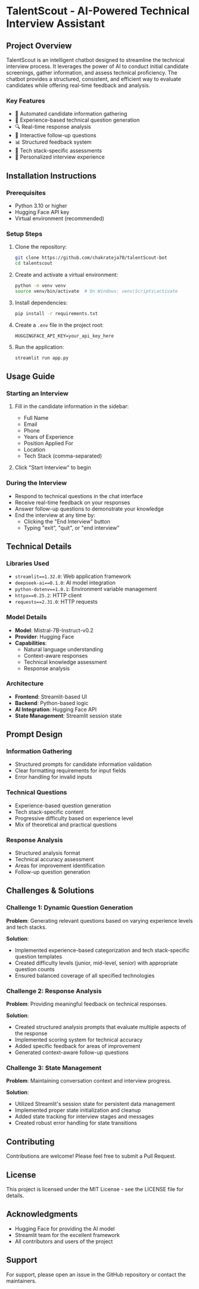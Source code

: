 # TalentScout - AI-Powered Technical Interview Assistant

## Project Overview
TalentScout is an intelligent chatbot designed to streamline the technical interview process. It leverages the power of AI to conduct initial candidate screenings, gather information, and assess technical proficiency. The chatbot provides a structured, consistent, and efficient way to evaluate candidates while offering real-time feedback and analysis.

### Key Features
- 🤖 Automated candidate information gathering
- 📝 Experience-based technical question generation
- 🔍 Real-time response analysis
- 💬 Interactive follow-up questions
- 📊 Structured feedback system
- 🎯 Tech stack-specific assessments
- 👋 Personalized interview experience

## Installation Instructions

### Prerequisites
- Python 3.10 or higher
- Hugging Face API key
- Virtual environment (recommended)

### Setup Steps
1. Clone the repository:
   ```bash
   git clone https://github.com/chakrateja70/talentScout-bot
   cd talentscout
   ```

2. Create and activate a virtual environment:
   ```bash
   python -m venv venv
   source venv/bin/activate  # On Windows: venv\Scripts\activate
   ```

3. Install dependencies:
   ```bash
   pip install -r requirements.txt
   ```

4. Create a `.env` file in the project root:
   ```
   HUGGINGFACE_API_KEY=your_api_key_here
   ```

5. Run the application:
   ```bash
   streamlit run app.py
   ```

## Usage Guide

### Starting an Interview
1. Fill in the candidate information in the sidebar:
   - Full Name
   - Email
   - Phone
   - Years of Experience
   - Position Applied For
   - Location
   - Tech Stack (comma-separated)

2. Click "Start Interview" to begin

### During the Interview
- Respond to technical questions in the chat interface
- Receive real-time feedback on your responses
- Answer follow-up questions to demonstrate your knowledge
- End the interview at any time by:
  - Clicking the "End Interview" button
  - Typing "exit", "quit", or "end interview"

## Technical Details

### Libraries Used
- `streamlit==1.32.0`: Web application framework
- `deepseek-ai==0.1.0`: AI model integration
- `python-dotenv==1.0.1`: Environment variable management
- `httpx==0.25.2`: HTTP client
- `requests==2.31.0`: HTTP requests

### Model Details
- **Model**: Mistral-7B-Instruct-v0.2
- **Provider**: Hugging Face
- **Capabilities**: 
  - Natural language understanding
  - Context-aware responses
  - Technical knowledge assessment
  - Response analysis

### Architecture
- **Frontend**: Streamlit-based UI
- **Backend**: Python-based logic
- **AI Integration**: Hugging Face API
- **State Management**: Streamlit session state

## Prompt Design

### Information Gathering
- Structured prompts for candidate information validation
- Clear formatting requirements for input fields
- Error handling for invalid inputs

### Technical Questions
- Experience-based question generation
- Tech stack-specific content
- Progressive difficulty based on experience level
- Mix of theoretical and practical questions

### Response Analysis
- Structured analysis format
- Technical accuracy assessment
- Areas for improvement identification
- Follow-up question generation

## Challenges & Solutions

### Challenge 1: Dynamic Question Generation
**Problem**: Generating relevant questions based on varying experience levels and tech stacks.

**Solution**: 
- Implemented experience-based categorization and tech stack-specific question templates
- Created difficulty levels (junior, mid-level, senior) with appropriate question counts
- Ensured balanced coverage of all specified technologies

### Challenge 2: Response Analysis
**Problem**: Providing meaningful feedback on technical responses.

**Solution**: 
- Created structured analysis prompts that evaluate multiple aspects of the response
- Implemented scoring system for technical accuracy
- Added specific feedback for areas of improvement
- Generated context-aware follow-up questions

### Challenge 3: State Management
**Problem**: Maintaining conversation context and interview progress.

**Solution**: 
- Utilized Streamlit's session state for persistent data management
- Implemented proper state initialization and cleanup
- Added state tracking for interview stages and messages
- Created robust error handling for state transitions

## Contributing
Contributions are welcome! Please feel free to submit a Pull Request.

## License
This project is licensed under the MIT License - see the LICENSE file for details.

## Acknowledgments
- Hugging Face for providing the AI model
- Streamlit team for the excellent framework
- All contributors and users of the project

## Support
For support, please open an issue in the GitHub repository or contact the maintainers. 
